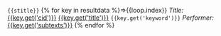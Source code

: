 `{{stitle}}` 
{% for key in resultdata %}=>{{loop.index}}   *Title:*  [{{key.get('cid')}}]({{key.get('img')}}) [{{key.get('title')}}]({{key.get('links')}})      `{{key.get('keyword')}}`        *Performer:* [{{key.get('subtexts')}}]({{key.get('sublinks')}})
{% endfor %}